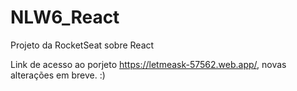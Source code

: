 # NLW6_React
Projeto da RocketSeat sobre React

Link de acesso ao porjeto https://letmeask-57562.web.app/, novas alterações em breve. :)
